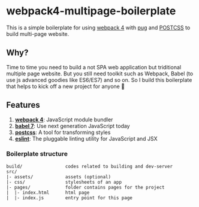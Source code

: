# webpack4-multipage-boilerplate

This is a simple boilerplate for using [webpack 4](https://webpack.js.org) with [pug](https://pugjs.org) and [POSTCSS](https://github.com/postcss/postcss) to build multi-page website.

## Why?

Time to time you need to build a not SPA web application but triditional multiple page website. But you still need toolkit such as Webpack, Babel (to use js advanced goodies like ES6/ES7) and so on. So I build this boilerplate that helps to kick off a new project for anyone 🎉

## Features

1. [**webpack 4**](https://webpack.js.org): JavaScript module bundler
3. [**babel 7**](https://babeljs.io/): Use next generation JavaScript today
4. [**postcss**](https://github.com/postcss/postcss): A tool for transforming styles
6. [**eslint**](http://eslint.org/): The pluggable linting utility for JavaScript and JSX

### Boilerplate structure

```
build/                codes related to building and dev-server
src/
|- assets/            assets (optional)
|- css/               stylesheets of an app
|- pages/             folder contains pages for the project
|  |- index.html      html page
|  |- index.js        entry point for this page
```
